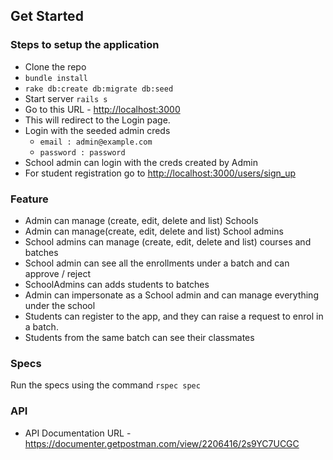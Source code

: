 ## Get Started

### Steps to setup the application
- Clone the repo
- ``` bundle install ```
- ``` rake db:create db:migrate db:seed ```
- Start server ``` rails s ```
- Go to this URL - [http://localhost:3000](http://localhost:3000)
- This will redirect to the Login page.
- Login with the seeded admin creds
  - ``` email : admin@example.com ```
  - ``` password : password ```
- School admin can login with the creds created by Admin
- For student registration go to [http://localhost:3000/users/sign_up](http://localhost:3000/users/sign_up)

### Feature
- Admin can manage (create, edit, delete and list) Schools
- Admin can manage(create, edit, delete and list) School admins
- School admins can manage (create, edit, delete and list) courses and batches
- School admin can see all the enrollments under a batch and can approve / reject
- SchoolAdmins can adds students to batches
- Admin can impersonate as a School admin and can manage everything under the school
- Students can register to the app, and they can raise a request to enrol in a batch.
- Students from the same batch can see their classmates

### Specs

Run the specs using the command ```rspec spec```

### API
- API Documentation URL - https://documenter.getpostman.com/view/2206416/2s9YC7UCGC
